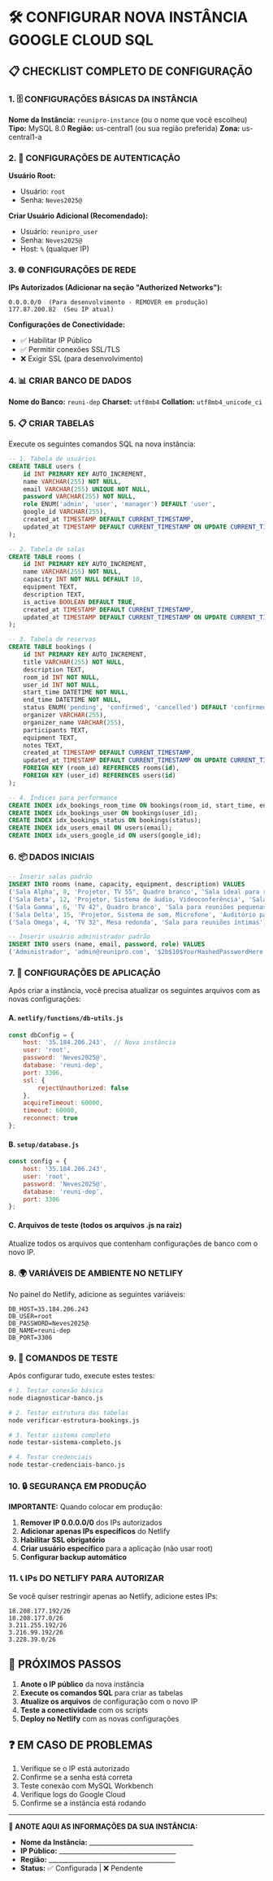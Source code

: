 # 🛠️ CONFIGURAR NOVA INSTÂNCIA GOOGLE CLOUD SQL

## 📋 CHECKLIST COMPLETO DE CONFIGURAÇÃO

### 1. 🗄️ CONFIGURAÇÕES BÁSICAS DA INSTÂNCIA

**Nome da Instância:** `reunipro-instance` (ou o nome que você escolheu)
**Tipo:** MySQL 8.0
**Região:** us-central1 (ou sua região preferida)
**Zona:** us-central1-a

### 2. 🔐 CONFIGURAÇÕES DE AUTENTICAÇÃO

**Usuário Root:**
- Usuário: `root`
- Senha: `Neves2025@`

**Criar Usuário Adicional (Recomendado):**
- Usuário: `reunipro_user`
- Senha: `Neves2025@`
- Host: `%` (qualquer IP)

### 3. 🌐 CONFIGURAÇÕES DE REDE

**IPs Autorizados (Adicionar na seção "Authorized Networks"):**
```
0.0.0.0/0  (Para desenvolvimento - REMOVER em produção)
177.87.200.82  (Seu IP atual)
```

**Configurações de Conectividade:**
- ✅ Habilitar IP Público
- ✅ Permitir conexões SSL/TLS
- ❌ Exigir SSL (para desenvolvimento)

### 4. 📊 CRIAR BANCO DE DADOS

**Nome do Banco:** `reuni-dep`
**Charset:** `utf8mb4`
**Collation:** `utf8mb4_unicode_ci`

### 5. 📋 CRIAR TABELAS

Execute os seguintes comandos SQL na nova instância:

```sql
-- 1. Tabela de usuários
CREATE TABLE users (
    id INT PRIMARY KEY AUTO_INCREMENT,
    name VARCHAR(255) NOT NULL,
    email VARCHAR(255) UNIQUE NOT NULL,
    password VARCHAR(255) NOT NULL,
    role ENUM('admin', 'user', 'manager') DEFAULT 'user',
    google_id VARCHAR(255),
    created_at TIMESTAMP DEFAULT CURRENT_TIMESTAMP,
    updated_at TIMESTAMP DEFAULT CURRENT_TIMESTAMP ON UPDATE CURRENT_TIMESTAMP
);

-- 2. Tabela de salas
CREATE TABLE rooms (
    id INT PRIMARY KEY AUTO_INCREMENT,
    name VARCHAR(255) NOT NULL,
    capacity INT NOT NULL DEFAULT 10,
    equipment TEXT,
    description TEXT,
    is_active BOOLEAN DEFAULT TRUE,
    created_at TIMESTAMP DEFAULT CURRENT_TIMESTAMP,
    updated_at TIMESTAMP DEFAULT CURRENT_TIMESTAMP ON UPDATE CURRENT_TIMESTAMP
);

-- 3. Tabela de reservas
CREATE TABLE bookings (
    id INT PRIMARY KEY AUTO_INCREMENT,
    title VARCHAR(255) NOT NULL,
    description TEXT,
    room_id INT NOT NULL,
    user_id INT NOT NULL,
    start_time DATETIME NOT NULL,
    end_time DATETIME NOT NULL,
    status ENUM('pending', 'confirmed', 'cancelled') DEFAULT 'confirmed',
    organizer VARCHAR(255),
    organizer_name VARCHAR(255),
    participants TEXT,
    equipment TEXT,
    notes TEXT,
    created_at TIMESTAMP DEFAULT CURRENT_TIMESTAMP,
    updated_at TIMESTAMP DEFAULT CURRENT_TIMESTAMP ON UPDATE CURRENT_TIMESTAMP,
    FOREIGN KEY (room_id) REFERENCES rooms(id),
    FOREIGN KEY (user_id) REFERENCES users(id)
);

-- 4. Índices para performance
CREATE INDEX idx_bookings_room_time ON bookings(room_id, start_time, end_time);
CREATE INDEX idx_bookings_user ON bookings(user_id);
CREATE INDEX idx_bookings_status ON bookings(status);
CREATE INDEX idx_users_email ON users(email);
CREATE INDEX idx_users_google_id ON users(google_id);
```

### 6. 📦 DADOS INICIAIS

```sql
-- Inserir salas padrão
INSERT INTO rooms (name, capacity, equipment, description) VALUES
('Sala Alpha', 8, 'Projetor, TV 55", Quadro branco', 'Sala ideal para reuniões executivas'),
('Sala Beta', 12, 'Projetor, Sistema de áudio, Videoconferência', 'Sala para apresentações e treinamentos'),
('Sala Gamma', 6, 'TV 42", Quadro branco', 'Sala para reuniões pequenas'),
('Sala Delta', 15, 'Projetor, Sistema de som, Microfone', 'Auditório para eventos maiores'),
('Sala Omega', 4, 'TV 32", Mesa redonda', 'Sala para reuniões íntimas');

-- Inserir usuário administrador padrão
INSERT INTO users (name, email, password, role) VALUES
('Administrador', 'admin@reunipro.com', '$2b$10$YourHashedPasswordHere', 'admin');
```

### 7. 🔧 CONFIGURAÇÕES DE APLICAÇÃO

Após criar a instância, você precisa atualizar os seguintes arquivos com as novas configurações:

#### A. `netlify/functions/db-utils.js`
```javascript
const dbConfig = {
    host: '35.184.206.243',  // Nova instância
    user: 'root',
    password: 'Neves2025@',
    database: 'reuni-dep',
    port: 3306,
    ssl: {
        rejectUnauthorized: false
    },
    acquireTimeout: 60000,
    timeout: 60000,
    reconnect: true
};
```

#### B. `setup/database.js`
```javascript
const config = {
    host: '35.184.206.243',
    user: 'root',
    password: 'Neves2025@',
    database: 'reuni-dep',
    port: 3306
};
```

#### C. Arquivos de teste (todos os arquivos .js na raiz)
Atualize todos os arquivos que contenham configurações de banco com o novo IP.

### 8. 🌍 VARIÁVEIS DE AMBIENTE NO NETLIFY

No painel do Netlify, adicione as seguintes variáveis:

```
DB_HOST=35.184.206.243
DB_USER=root
DB_PASSWORD=Neves2025@
DB_NAME=reuni-dep
DB_PORT=3306
```

### 9. 🧪 COMANDOS DE TESTE

Após configurar tudo, execute estes testes:

```bash
# 1. Testar conexão básica
node diagnosticar-banco.js

# 2. Testar estrutura das tabelas
node verificar-estrutura-bookings.js

# 3. Testar sistema completo
node testar-sistema-completo.js

# 4. Testar credenciais
node testar-credenciais-banco.js
```

### 10. 🔒 SEGURANÇA EM PRODUÇÃO

**IMPORTANTE:** Quando colocar em produção:

1. **Remover IP 0.0.0.0/0** dos IPs autorizados
2. **Adicionar apenas IPs específicos** do Netlify
3. **Habilitar SSL obrigatório**
4. **Criar usuário específico** para a aplicação (não usar root)
5. **Configurar backup automático**

### 11. 📞 IPs DO NETLIFY PARA AUTORIZAR

Se você quiser restringir apenas ao Netlify, adicione estes IPs:

```
18.208.177.192/26
18.208.177.0/26
3.211.255.192/26
3.216.99.192/26
3.228.39.0/26
```

## 🚀 PRÓXIMOS PASSOS

1. **Anote o IP público** da nova instância
2. **Execute os comandos SQL** para criar as tabelas
3. **Atualize os arquivos** de configuração com o novo IP
4. **Teste a conectividade** com os scripts
5. **Deploy no Netlify** com as novas configurações

## ❓ EM CASO DE PROBLEMAS

1. Verifique se o IP está autorizado
2. Confirme se a senha está correta
3. Teste conexão com MySQL Workbench
4. Verifique logs do Google Cloud
5. Confirme se a instância está rodando

---

**📝 ANOTE AQUI AS INFORMAÇÕES DA SUA INSTÂNCIA:**

- **Nome da Instância:** ________________________________
- **IP Público:** ____________________________________
- **Região:** _______________________________________
- **Status:** ✅ Configurada | ❌ Pendente
